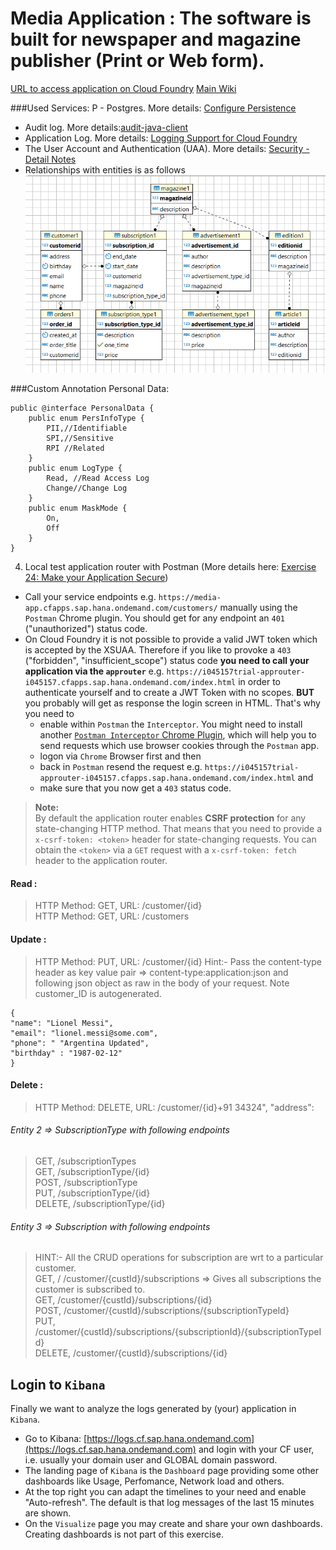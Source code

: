 # Media Application : The software is built for newspaper and magazine publisher (Print or Web form).

[URL to access application on Cloud Foundry](https://sap-icf-approuter-media.cfapps.sap.hana.ondemand.com/res/index.html)
[Main Wiki](https://wiki.wdf.sap.corp/wiki/display/appsec/DPP+internal+Showcase+application+on+Cloud+Foundry+using+Spring+Boot)


###Used Services:
P  - Postgres. More details: [Configure Persistence](https://github.wdf.sap.corp/cc-java-dev/cc-coursematerial/blob/master/ConnectDatabase/Exercise_8_Part1_ConfigurePersistence.md)
  - Audit log. More details:[audit-java-client](https://github.wdf.sap.corp/xs-audit-log/audit-java-client)
  - Application Log. More details: [Logging Support for Cloud Foundry](https://github.com/SAP/cf-java-logging-support) 
  - The User Account and Authentication (UAA). More details: [Security - Detail Notes](https://github.wdf.sap.corp/cc-java-dev/cc-coursematerial/tree/master/Security) 
  - Relationships with entities is as follows
  ![Model Entities](doc/Showcase_Model.png)
  
###Custom Annotation Personal Data:
```
public @interface PersonalData {    
    public enum PersInfoType {
		PII,//Identifiable 
		SPI,//Sensitive
		RPI //Related
	}
	public enum LogType {
		Read, //Read Access Log 
		Change//Change Log 
	}
	public enum MaskMode {
		On,  
		Off 
	}
}
```
4. Local test application router with Postman (More details here: [Exercise 24: Make your Application Secure](https://github.wdf.sap.corp/cc-java-dev/cc-coursematerial/blob/master/Security/Exercise_24_MakeYourApplicationSecure.md)) 

- Call your service endpoints e.g. `https://media-app.cfapps.sap.hana.ondemand.com/customers/` manually using the `Postman` Chrome plugin. You should get for any endpoint an `401` ("unauthorized") status code. 
- On Cloud Foundry it is not possible to provide a valid JWT token which is accepted by the XSUAA. Therefore if you like to provoke a `403` ("forbidden", "insufficient_scope") status code **you need to call your application via the `approuter`** e.g. `https://i045157trial-approuter-i045157.cfapps.sap.hana.ondemand.com/index.html` in order to authenticate yourself and to create a JWT Token with no scopes. **BUT** you probably will get as response the login screen in HTML. That's why you need to
  - enable within `Postman` the `Interceptor`.  You might need to install another [`Postman Interceptor` Chrome Plugin](https://chrome.google.com/webstore/detail/postman-interceptor/aicmkgpgakddgnaphhhpliifpcfhicfo), which will help you to send requests which use browser cookies through the `Postman` app. 
  - logon via `Chrome` Browser first and then
  - back in `Postman` resend the request e.g. `https://i045157trial-approuter-i045157.cfapps.sap.hana.ondemand.com/index.html` and
  - make sure that you now get a `403` status code.

> **Note:**  
> By default the application router enables **CSRF protection** for any state-changing HTTP method. That means that you need to provide a `x-csrf-token: <token>` header for state-changing requests. You can obtain the `<token>` via a `GET` request with a `x-csrf-token: fetch` header to the application router.



#### Read :
> HTTP Method: GET, URL: /customer/{id}   
HTTP Method: GET, URL: /customers

#### Update :
> HTTP Method: PUT, URL: /customer/{id}
Hint:- Pass the content-type header as key value pair => content-type:application:json and following json object as raw in the body of your request. Note customer_ID is autogenerated.

```
{
"name": "Lionel Messi",
"email": "lionel.messi@some.com",
"phone": " "Argentina Updated",
"birthday" : "1987-02-12"
}
```
#### Delete :
> HTTP Method: DELETE, URL: /customer/{id}+91 34324",
"address":

###### Entity 2 => SubscriptionType with following endpoints
> GET, /subscriptionTypes  
GET, /subscriptionType/{id}  
POST, /subscriptionType  
PUT, /subscriptionType/{id}  
DELETE, /subscriptionType/{id}  


###### Entity 3 => Subscription with following endpoints
> HINT:- All the CRUD operations for subscription are wrt to a particular customer.  
GET, / /customer/{custId}/subscriptions => Gives all subscriptions the customer is subscribed to.  
GET, /customer/{custId}/subscriptions/{id}  
POST, /customer/{custId}/subscriptions/{subscriptionTypeId}  
PUT, /customer/{custId}/subscriptions/{subscriptionId}/{subscriptionTypeId}  
DELETE, /customer/{custId}/subscriptions/{id}  


## Login to `Kibana`
Finally we want to analyze the logs generated by (your) application in `Kibana`.

- Go to Kibana: [https://logs.cf.sap.hana.ondemand.com](https://logs.cf.sap.hana.ondemand.com) and login with your CF user, i.e. usually your domain user and GLOBAL domain password.
- The landing page of `Kibana` is the `Dashboard` page providing some other dashboards like Usage, Perfomance, Network load and others. 
- At the top right you can adapt the timelines to your need and enable "Auto-refresh". The default is that log messages of the last 15 minutes are shown.
- On the `Visualize` page you may create and share your own dashboards. Creating dashboards is not part of this exercise.
